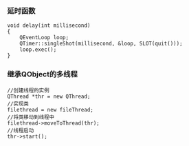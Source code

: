 ### 延时函数

    void delay(int millisecond)
    {
        QEventLoop loop;
        QTimer::singleShot(millisecond, &loop, SLOT(quit()));
        loop.exec();
    }

### 继承QObject的多线程

    //创建线程的实例
    QThread *thr = new QThread;
    //实现类
    filethread = new fileThread;
    //将类移动到线程中
    filethread->moveToThread(thr);
    //线程启动
    thr->start();